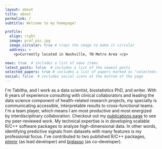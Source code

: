 ```yaml
---
layout: about
title: about
permalink: /
subtitle: Welcome to my homepage!

profile:
  align: right
  image: prof_pic.jpg
  image_circular: true # crops the image to make it circular
  address: >
    <p>Currently located in Nashville, TN Metro Area </p>

news: true  # includes a list of news items
latest_posts: false  # includes a list of the newest posts
selected_papers: true # includes a list of papers marked as "selected={true}"
social: false  # includes social icons at the bottom of the page
---
```


I'm Tabitha, and I work as a data scientist, biostatistics PhD, and writer. With 6 years of experience consulting with clinical collaborators and leading the data science component of health-related research projects, my specialty is communicating accessible, interpretable results to cross-functional teams. I'm a team player, which means I am most productive and most energized by interdisciplinary collaboration. Checkout out my [publications page](https://tabpeter.github.io/publications/) to see my peer-reviewed work. My technical expertise is in developing scalable R/C++ software packages to analyze high-dimensional data. In other words, identifying predictive signals from datasets with many features is my professional focus. I've contributed to two published R/C++ packages, [plmmr](https://github.com/pbreheny/plmmr) (as lead developer) and [biglasso](https://github.com/pbreheny/biglasso) (as co-developer).
